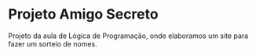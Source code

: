 # Projeto Amigo Secreto
Projeto da aula de Lógica de Programação, onde elaboramos um site para fazer um sorteio de nomes. 
